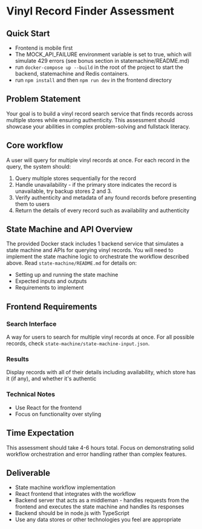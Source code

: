 # Vinyl Record Finder Assessment

## Quick Start
- Frontend is mobile first
- The MOCK_API_FAILURE environment variable is set to true, which will simulate 429 errors (see bonus section in statemachine/README.md)
- run `docker-compose up --build` in the root of the project to start the backend, statemachine and Redis containers.
- run `npm install` and then `npm run dev` in the frontend directory


## Problem Statement

Your goal is to build a vinyl record search service that finds records across multiple stores while ensuring authenticity.
This assessment should showcase your abilities in complex problem-solving and fullstack literacy.

## Core workflow

A user will query for multiple vinyl records at once. For each record in the query, the system should:

1. Query multiple stores sequentially for the record
2. Handle unavailability - if the primary store indicates the record is unavailable, try backup stores 2 and 3.
3. Verify authenticity and metadata of any found records before presenting them to users
4. Return the details of every record such as availability and authenticity

## State Machine and API Overview

The provided Docker stack includes 1 backend service that simulates a state machine and APIs for querying vinyl records. You will need to implement the state machine logic to orchestrate the workflow described above. Read `state-machine/README.md` for details on:

- Setting up and running the state machine
- Expected inputs and outputs
- Requirements to implement

## Frontend Requirements

### Search Interface

A way for users to search for multiple vinyl records at once. For all possible records, check `state-machine/state-machine-input.json`.

### Results

Display records with all of their details including availability, which store has it (if any), and whether it's authentic

### Technical Notes

- Use React for the frontend
- Focus on functionality over styling

## Time Expectation

This assessment should take 4-6 hours total. Focus on demonstrating solid workflow orchestration and error handling rather than complex features.

## Deliverable

- State machine workflow implementation
- React frontend that integrates with the workflow
- Backend server that acts as a middleman - handles requests from the frontend and executes the state machine and handles its responses
- Backend should be in node.js with TypeScript
- Use any data stores or other technologies you feel are appropriate
